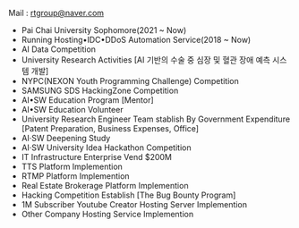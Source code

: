 Mail : rtgroup@naver.com
- Pai Chai University Sophomore(2021 ~ Now)
- Running Hosting•IDC•DDoS Automation Service(2018 ~ Now)
- AI Data Competition
- University Research Activities [AI 기반의 수술 중 심장 및 혈관 장애 예측 시스템 개발]
- NYPC(NEXON Youth Programming Challenge) Competition
- SAMSUNG SDS HackingZone Competition
- AI•SW Education Program [Mentor]
- AI•SW Education Volunteer
- University Research Engineer Team stablish By Government Expenditure [Patent Preparation, Business Expenses, Office]
- AI·SW Deepening Study
- AI·SW University Idea Hackathon Competition
- IT Infrastructure Enterprise Vend $200M
- TTS Platform Implemention
- RTMP Platform Implemention
- Real Estate Brokerage Platform Implemention
- Hacking Competition Establish [The Bug Bounty Program]
- 1M Subscriber Youtube Creator Hosting Server Implemention
- Other Company Hosting Service Implemention
